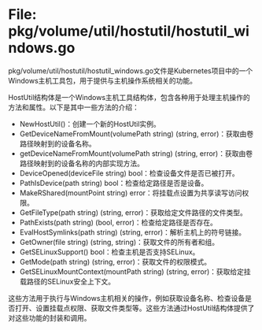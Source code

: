 # File: pkg/volume/util/hostutil/hostutil_windows.go

pkg/volume/util/hostutil/hostutil_windows.go文件是Kubernetes项目中的一个Windows主机工具包，用于提供与主机操作系统相关的功能。

HostUtil结构体是一个Windows主机工具结构体，包含各种用于处理主机操作的方法和属性。以下是其中一些方法的介绍：

- NewHostUtil()：创建一个新的HostUtil实例。
- GetDeviceNameFromMount(volumePath string) (string, error)：获取由卷路径映射到的设备名称。
- getDeviceNameFromMount(volumePath string) (string, error)：获取由卷路径映射到的设备名称的内部实现方法。
- DeviceOpened(deviceFile string) bool：检查设备文件是否已被打开。
- PathIsDevice(path string) bool：检查给定路径是否是设备。
- MakeRShared(mountPoint string) error：将挂载点设置为共享读写访问权限。
- GetFileType(path string) (string, error)：获取给定文件路径的文件类型。
- PathExists(path string) (bool, error)：检查给定路径是否存在。
- EvalHostSymlinks(path string) (string, error)：解析主机上的符号链接。
- GetOwner(file string) (string, string)：获取文件的所有者和组。
- GetSELinuxSupport() bool：检查主机是否支持SELinux。
- GetMode(path string) (string, error)：获取文件的权限模式。
- GetSELinuxMountContext(mountPath string) (string, error)：获取给定挂载路径的SELinux安全上下文。

这些方法用于执行与Windows主机相关的操作，例如获取设备名称、检查设备是否打开、设置挂载点权限、获取文件类型等。这些方法通过HostUtil结构体提供了对这些功能的封装和调用。

